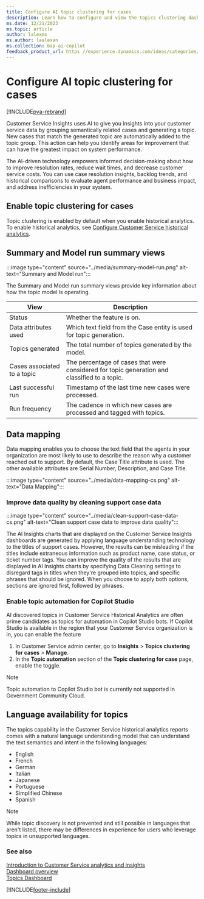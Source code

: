 ```yaml
---
title: Configure AI topic clustering for cases
description: Learn how to configure and view the topics clustering dashboard in Customer Service Hub and Customer Service workspace.
ms.date: 12/21/2023
ms.topic: article
author: lalexms
ms.author: laalexan
ms.collection: bap-ai-copilot
feedback_product_url: https //experience.dynamics.com/ideas/categories/list/?category=a7f4a807-de3b-eb11-a813-000d3a579c38&forum=b68e50a6-88d9-e811-a96b-000d3a1be7ad
---
```


# Configure AI topic clustering for cases

[!INCLUDE[pva-rebrand](../../includes/cc-pva-rebrand.md)]

Customer Service Insights uses AI to give you insights into your customer service data by grouping semantically related cases and generating a topic. New cases that match the generated topic are automatically added to the topic group. This action can help you identify areas for improvement that can have the greatest impact on system performance.

The AI-driven technology empowers informed decision-making about how to improve resolution rates, reduce wait times, and decrease customer service costs. You can use case resolution insights, backlog trends, and historical comparisons to evaluate agent performance and business impact, and address inefficiencies in your system.

## Enable topic clustering for cases

Topic clustering is enabled by default when you enable historical analytics. To enable historical analytics, see [Configure Customer Service historical analytics](configure-cs-historical-analytics-csh.md).

## Summary and Model run summary views

:::image type="content" source="../media/summary-model-run.png" alt-text="Summary and Model run":::

The Summary and Model run summary views provide key information about how the topic model is operating.

| View | Description |
|--------|-------------|
| Status | Whether the feature is on.|
| Data attributes used | Which text field from the Case entity is used for topic generation. |
| Topics generated | The total number of topics generated by the model. |
| Cases associated to a topic | The percentage of cases that were considered for topic generation and classified to a topic.|
| Last successful run | Timestamp of the last time new cases were processed. |
| Run frequency | The cadence in which new cases are processed and tagged with topics. |

## Data mapping

  Data mapping enables you to choose the text field that the agents in your organization are most likely to use to describe the reason why a customer reached out to support. By default, the Case Title attribute is used. The other available attributes are Serial Number, Description, and Case Title.

:::image type="content" source="../media/data-mapping-cs.png" alt-text="Data Mapping":::

### Improve data quality by cleaning support case data

:::image type="content" source="../media/clean-support-case-data-cs.png" alt-text="Clean support case data to improve data quality":::
  

The AI Insights charts that are displayed on the Customer Service Insights dashboards are generated by applying language understanding technology to the titles of support cases. However, the results can be misleading if the titles include extraneous information such as product name, case status, or ticket number tags. You can improve the quality of the results that are displayed in AI Insights charts by specifying Data Cleaning settings to disregard tags in titles when they're grouped into topics, and specific phrases that should be ignored. When you choose to apply both options, sections are ignored first, followed by phrases.

### Enable topic automation for Copilot Studio

AI discovered topics in Customer Service Historical Analytics are often prime candidates as topics for automation in Copilot Studio bots. If Copilot Studio is available in the region that your Customer Service organization is in, you can enable the feature

1. In Customer Service admin center, go to **Insights** > **Topics clustering for cases** > **Manage**.
1. In the **Topic automation** section of the **Topic clustering for case** page, enable the toggle.


> [!NOTE]
> Topic automation to Copilot Studio bot is currently not supported in Government Community Cloud.


## Language availability for topics

The topics capability in the Customer Service historical analytics reports comes with a natural language understanding model that can understand the text semantics and intent in the following languages: 

- English 
- French 
- German 
- Italian 
- Japanese 
- Portuguese 
- Simplified Chinese 
- Spanish 

> [!NOTE]
> While topic discovery is not prevented and still possible in languages that aren't listed, there may be differences in experience for users who leverage topics in unsupported languages.


### See also

[Introduction to Customer Service analytics and insights](../implement/introduction-customer-service-analytics.md)  
[Dashboard overview](../use/customer-service-analytics-insights-csh.md)  
[Topics Dashboard](../use/case-topics-dashboard-cs.md)  


[!INCLUDE[footer-include](../../includes/footer-banner.md)]
